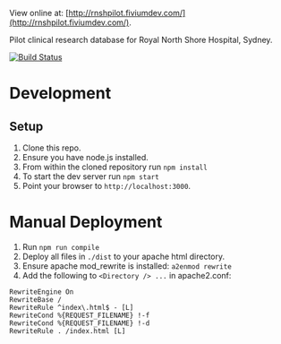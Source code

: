 View online at: [http://rnshpilot.fiviumdev.com/](http://rnshpilot.fiviumdev.com/).

Pilot clinical research database for Royal North Shore Hospital, Sydney.

[![Build Status](https://travis-ci.org/FiviumAustralia/RNSH-Pilot.svg?branch=master)](https://travis-ci.org/FiviumAustralia/RNSH-Pilot)

# Development

## Setup

1. Clone this repo.
2. Ensure you have node.js installed.
3. From within the cloned repository run `npm install`
4. To start the dev server run `npm start`
5. Point your browser to `http://localhost:3000`.

# Manual Deployment

1. Run `npm run compile`
2. Deploy all files in `./dist` to your apache html directory.
3. Ensure apache mod_rewrite is installed: `a2enmod rewrite`
4. Add the following to `<Directory /> ...` in apache2.conf:
  ```
  RewriteEngine On
  RewriteBase /
  RewriteRule ^index\.html$ - [L]
  RewriteCond %{REQUEST_FILENAME} !-f
  RewriteCond %{REQUEST_FILENAME} !-d
  RewriteRule . /index.html [L]
  ```
